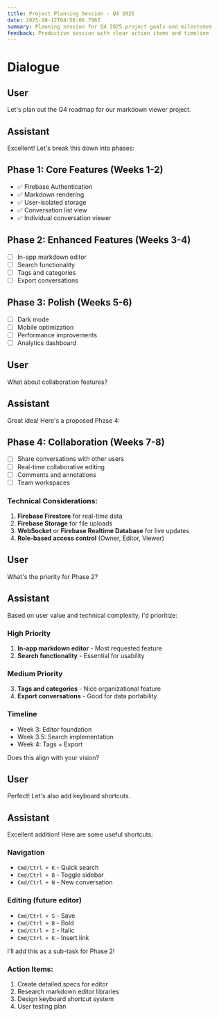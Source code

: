 ```yaml
---
title: Project Planning Session - Q4 2025
date: 2025-10-12T04:58:06.796Z
summary: Planning session for Q4 2025 project goals and milestones
feedback: Productive session with clear action items and timeline
---
```


# Dialogue

## User
Let's plan out the Q4 roadmap for our markdown viewer project.

## Assistant
Excellent! Let's break this down into phases:

## Phase 1: Core Features (Weeks 1-2)
- ✅ Firebase Authentication
- ✅ Markdown rendering
- ✅ User-isolated storage
- ✅ Conversation list view
- ✅ Individual conversation viewer

## Phase 2: Enhanced Features (Weeks 3-4)
- [ ] In-app markdown editor
- [ ] Search functionality
- [ ] Tags and categories
- [ ] Export conversations

## Phase 3: Polish (Weeks 5-6)
- [ ] Dark mode
- [ ] Mobile optimization
- [ ] Performance improvements
- [ ] Analytics dashboard

## User
What about collaboration features?

## Assistant
Great idea! Here's a proposed Phase 4:

## Phase 4: Collaboration (Weeks 7-8)
- [ ] Share conversations with other users
- [ ] Real-time collaborative editing
- [ ] Comments and annotations
- [ ] Team workspaces

### Technical Considerations:
1. **Firebase Firestore** for real-time data
2. **Firebase Storage** for file uploads
3. **WebSocket** or **Firebase Realtime Database** for live updates
4. **Role-based access control** (Owner, Editor, Viewer)

## User
What's the priority for Phase 2?

## Assistant
Based on user value and technical complexity, I'd prioritize:

### High Priority
1. **In-app markdown editor** - Most requested feature
2. **Search functionality** - Essential for usability

### Medium Priority
3. **Tags and categories** - Nice organizational feature
4. **Export conversations** - Good for data portability

### Timeline
- Week 3: Editor foundation
- Week 3.5: Search implementation
- Week 4: Tags + Export

Does this align with your vision?

## User
Perfect! Let's also add keyboard shortcuts.

## Assistant
Excellent addition! Here are some useful shortcuts:

### Navigation
- `Cmd/Ctrl + K` - Quick search
- `Cmd/Ctrl + B` - Toggle sidebar
- `Cmd/Ctrl + N` - New conversation

### Editing (future editor)
- `Cmd/Ctrl + S` - Save
- `Cmd/Ctrl + B` - Bold
- `Cmd/Ctrl + I` - Italic
- `Cmd/Ctrl + K` - Insert link

I'll add this as a sub-task for Phase 2!

### Action Items:
1. Create detailed specs for editor
2. Research markdown editor libraries
3. Design keyboard shortcut system
4. User testing plan
